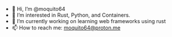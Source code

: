 - 👋 Hi, I’m @moquito64
- 👀 I’m interested in Rust, Python, and Containers.
- 🌱 I’m currently working on learning web frameworks using rust
- 📫 How to reach me: moquito64@proton.me

<!---
moquito64/moquito64 is a ✨ special ✨ repository because its `README.md` (this file) appears on your GitHub profile.
You can click the Preview link to take a look at your changes.
--->
